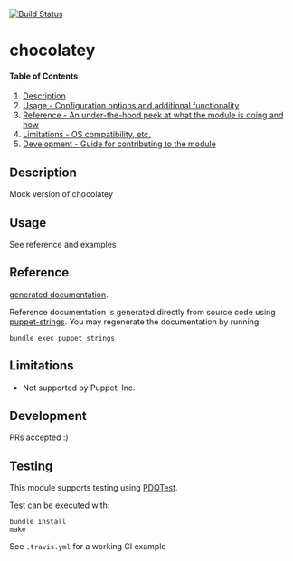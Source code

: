 [![Build Status](https://travis-ci.org/GeoffWilliams/puppet-chocolatey.svg?branch=master)](https://travis-ci.org/GeoffWilliams/puppet-chocolatey)
# chocolatey

#### Table of Contents

1. [Description](#description)
1. [Usage - Configuration options and additional functionality](#usage)
1. [Reference - An under-the-hood peek at what the module is doing and how](#reference)
1. [Limitations - OS compatibility, etc.](#limitations)
1. [Development - Guide for contributing to the module](#development)

## Description

Mock version of chocolatey

## Usage
See reference and examples

## Reference
[generated documentation](https://rawgit.com/GeoffWilliams/puppet-chocolatey/master/doc/index.html).

Reference documentation is generated directly from source code using [puppet-strings](https://github.com/puppetlabs/puppet-strings).  You may regenerate the documentation by running:

```shell
bundle exec puppet strings
```

## Limitations
* Not supported by Puppet, Inc.

## Development

PRs accepted :)

## Testing
This module supports testing using [PDQTest](https://github.com/declarativesystems/pdqtest).


Test can be executed with:

```
bundle install
make
```

See `.travis.yml` for a working CI example
